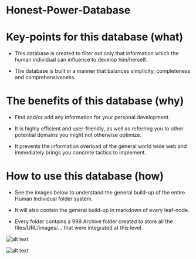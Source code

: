 # Honest-Power-Database

# Key-points for this database (what)

- This database is created to filter out only that information which the human individual can influence to develop him/herself.

- The database is built in a manner that balances simplicity, completeness and comprehensiveness.

# The benefits of this database (why)

- Find and/or add any information for your personal development.

- It is highly efficient and user-friendly, as well as referring you to other potential domains you might not otherwise optimize.

- It prevents the information overload of the general world wide web and immediately brings you concrete tactics to implement.

# How to use this database (how)

- See the images below to understand the general build-up of the entire Human Individual folder system.

- It will also contain the general build-up in markdown of every leaf-node.

- Every folder contains a 999 Archive folder created to store all the files/URL/images/... that were integrated at this level.

![alt text](C:\Users\Albert\Dropbox\Documenten\3.%20Secret%20Heroes\00%20Honest%20Power%20Database\00%20Content\1.%20H%20-%20Human%20Individual\02.%20Human%20Individual%20-%20Money%20v2.1.png)

![alt text](C:\Users\Albert\Dropbox\Documenten\3.%20Secret%20Heroes\00%20Honest%20Power%20Database\00%20Content\1.%20H%20-%20Human%20Individual\02.%20Human%20Individual%20-%20Health%20v2.1.png)